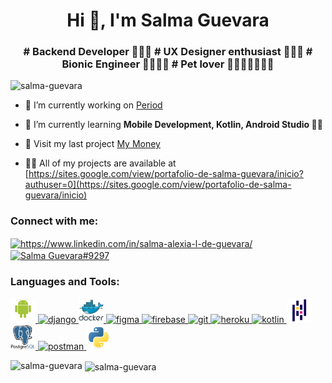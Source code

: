 <h1 align="center">Hi 👋, I'm Salma Guevara</h1>
<h3 align="center"># Backend Developer 👩‍💻🤓 # UX Designer enthusiast 🐱‍👤✨ # Bionic Engineer 🤖👩🏽‍🎓 # Pet lover 🐶🐕‍🦺🐘🐢🐨🐪</h3>

<p align="left"> <img src="https://komarev.com/ghpvc/?username=salma-guevara&label=Profile%20views&color=b40e9e&style=plastic" alt="salma-guevara" /> </p>

- 🔭 I’m currently working on [Period](https://github.com/salma-guevara/period)

- 🌱 I’m currently learning **Mobile Development, Kotlin, Android Studio 📱✨**

- 👯 Visit my last project [My Money](https://my-money-byte-me-11.netlify.app/)

- 👨‍💻 All of my projects are available at [https://sites.google.com/view/portafolio-de-salma-guevara/inicio?authuser=0](https://sites.google.com/view/portafolio-de-salma-guevara/inicio)

<h3 align="left">Connect with me:</h3>
<p align="left">
<a href="https://linkedin.com/in/https://www.linkedin.com/in/salma-alexia-l-de-guevara/" target="blank"><img align="center" src="https://raw.githubusercontent.com/rahuldkjain/github-profile-readme-generator/master/src/images/icons/Social/linked-in-alt.svg" alt="https://www.linkedin.com/in/salma-alexia-l-de-guevara/" height="30" width="40" /></a>
<a href="https://discord.gg/Salma Guevara#9297" target="blank"><img align="center" src="https://raw.githubusercontent.com/rahuldkjain/github-profile-readme-generator/master/src/images/icons/Social/discord.svg" alt="Salma Guevara#9297" height="30" width="40" /></a>
</p>

<h3 align="left">Languages and Tools:</h3>
<p align="left"> <a href="https://developer.android.com" target="_blank" rel="noreferrer"> <img src="https://raw.githubusercontent.com/devicons/devicon/master/icons/android/android-original-wordmark.svg" alt="android" width="40" height="40"/> </a> <a href="https://www.djangoproject.com/" target="_blank" rel="noreferrer"> <img src="https://cdn.worldvectorlogo.com/logos/django.svg" alt="django" width="40" height="40"/> </a> <a href="https://www.docker.com/" target="_blank" rel="noreferrer"> <img src="https://raw.githubusercontent.com/devicons/devicon/master/icons/docker/docker-original-wordmark.svg" alt="docker" width="40" height="40"/> </a> <a href="https://www.figma.com/" target="_blank" rel="noreferrer"> <img src="https://www.vectorlogo.zone/logos/figma/figma-icon.svg" alt="figma" width="40" height="40"/> </a> <a href="https://firebase.google.com/" target="_blank" rel="noreferrer"> <img src="https://www.vectorlogo.zone/logos/firebase/firebase-icon.svg" alt="firebase" width="40" height="40"/> </a> <a href="https://git-scm.com/" target="_blank" rel="noreferrer"> <img src="https://www.vectorlogo.zone/logos/git-scm/git-scm-icon.svg" alt="git" width="40" height="40"/> </a> <a href="https://heroku.com" target="_blank" rel="noreferrer"> <img src="https://www.vectorlogo.zone/logos/heroku/heroku-icon.svg" alt="heroku" width="40" height="40"/> </a> <a href="https://kotlinlang.org" target="_blank" rel="noreferrer"> <img src="https://www.vectorlogo.zone/logos/kotlinlang/kotlinlang-icon.svg" alt="kotlin" width="40" height="40"/> </a> <a href="https://pandas.pydata.org/" target="_blank" rel="noreferrer"> <img src="https://raw.githubusercontent.com/devicons/devicon/2ae2a900d2f041da66e950e4d48052658d850630/icons/pandas/pandas-original.svg" alt="pandas" width="40" height="40"/> </a> <a href="https://www.postgresql.org" target="_blank" rel="noreferrer"> <img src="https://raw.githubusercontent.com/devicons/devicon/master/icons/postgresql/postgresql-original-wordmark.svg" alt="postgresql" width="40" height="40"/> </a> <a href="https://postman.com" target="_blank" rel="noreferrer"> <img src="https://www.vectorlogo.zone/logos/getpostman/getpostman-icon.svg" alt="postman" width="40" height="40"/> </a> <a href="https://www.python.org" target="_blank" rel="noreferrer"> <img src="https://raw.githubusercontent.com/devicons/devicon/master/icons/python/python-original.svg" alt="python" width="40" height="40"/> </a> </p>

<p><img align="left" src="https://github-readme-stats.vercel.app/api/top-langs?username=salma-guevara&show_icons=true&locale=en&layout=compact" alt="salma-guevara" /></p>

<p>&nbsp;<img align="center" src="https://github-readme-stats.vercel.app/api?username=salma-guevara&show_icons=true&locale=en" alt="salma-guevara" /></p>
